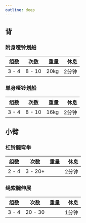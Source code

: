 ```yaml
---
outline: deep
---
```


## 背

### 附身哑铃划船

| 组数  |  次数  | 重量 |  休息 |
| ----- | :----: | ---: | ----: |
| 3 - 4 | 8 - 10 | 20kg | 2分钟 |

### 单身哑铃划船

| 组数  |  次数  | 重量 |  休息 |
| ----- | :----: | ---: | ----: |
| 3 - 4 | 8 - 10 | 16kg | 2分钟 |

## 小臂

### 杠铃腕弯举

| 组数  |  次数   | 重量 |  休息 |
| ----- | :-----: | ---: | ----: |
| 2 - 4 | 3 - 20+ |      | 2分钟 |

### 绳索腕伸展

| 组数  |  次数   | 重量 |  休息 |
| ----- | :-----: | ---: | ----: |
| 3 - 4 | 20 - 30 |      | 1分钟 |
